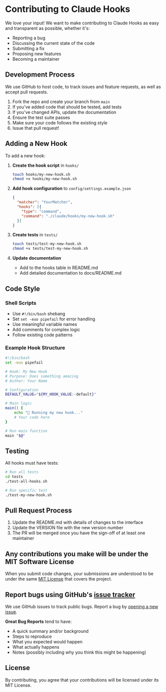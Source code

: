 # Contributing to Claude Hooks

We love your input! We want to make contributing to Claude Hooks as easy and transparent as possible, whether it's:

- Reporting a bug
- Discussing the current state of the code
- Submitting a fix
- Proposing new features
- Becoming a maintainer

## Development Process

We use GitHub to host code, to track issues and feature requests, as well as accept pull requests.

1. Fork the repo and create your branch from `main`
2. If you've added code that should be tested, add tests
3. If you've changed APIs, update the documentation
4. Ensure the test suite passes
5. Make sure your code follows the existing style
6. Issue that pull request!

## Adding a New Hook

To add a new hook:

1. **Create the hook script** in `hooks/`
   ```bash
   touch hooks/my-new-hook.sh
   chmod +x hooks/my-new-hook.sh
   ```

2. **Add hook configuration** to `config/settings.example.json`
   ```json
   {
     "matcher": "YourMatcher",
     "hooks": [{
       "type": "command",
       "command": "./claude/hooks/my-new-hook.sh"
     }]
   }
   ```

3. **Create tests** in `tests/`
   ```bash
   touch tests/test-my-new-hook.sh
   chmod +x tests/test-my-new-hook.sh
   ```

4. **Update documentation**
   - Add to the hooks table in README.md
   - Add detailed documentation to docs/README.md

## Code Style

### Shell Scripts
- Use `#!/bin/bash` shebang
- Set `set -euo pipefail` for error handling
- Use meaningful variable names
- Add comments for complex logic
- Follow existing code patterns

### Example Hook Structure
```bash
#!/bin/bash
set -euo pipefail

# Hook: My New Hook
# Purpose: Does something amazing
# Author: Your Name

# Configuration
DEFAULT_VALUE="${MY_HOOK_VALUE:-default}"

# Main logic
main() {
    echo "🚀 Running my new hook..."
    # Your code here
}

# Run main function
main "$@"
```

## Testing

All hooks must have tests:

```bash
# Run all tests
cd tests
./test-all-hooks.sh

# Run specific test
./test-my-new-hook.sh
```

## Pull Request Process

1. Update the README.md with details of changes to the interface
2. Update the VERSION file with the new version number
3. The PR will be merged once you have the sign-off of at least one maintainer

## Any contributions you make will be under the MIT Software License

When you submit code changes, your submissions are understood to be under the same [MIT License](LICENSE) that covers the project.

## Report bugs using GitHub's [issue tracker](https://github.com/your-org/claude-hooks/issues)

We use GitHub issues to track public bugs. Report a bug by [opening a new issue](https://github.com/your-org/claude-hooks/issues/new).

**Great Bug Reports** tend to have:
- A quick summary and/or background
- Steps to reproduce
- What you expected would happen
- What actually happens
- Notes (possibly including why you think this might be happening)

## License

By contributing, you agree that your contributions will be licensed under its MIT License.